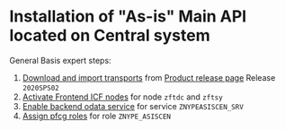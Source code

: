 # Installation of "As-is" Main API located on Central system

General Basis expert steps:

1. [Download and import transports](../../inst/step-1.md) from [Product release page](https://github.com/fioritracker/asis-cen/releases) Release `2020SPS02`
2. [Activate Frontend ICF nodes](../../inst/step-2.md) for node `zftdc` and `zftsy`
3. [Enable backend odata service](../../inst/step-3.md) for service `ZNYPEASISCEN_SRV`
4. [Assign pfcg roles](../../inst/step-4.md) for role `ZNYPE_ASISCEN`

